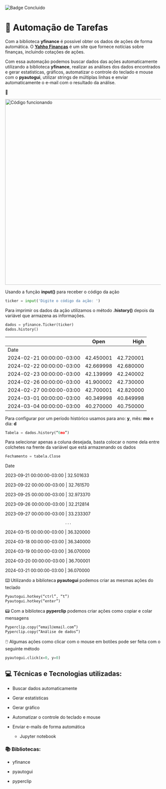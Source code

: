 ![Badge Concluido](http://img.shields.io/static/v1?label=STATUS&message=%20CONCLUIDO&color=GREEN&style=for-the-badge)
# :robot: Automação de Tarefas

  Com a biblioteca **yfinance** é possível obter os dados de ações de forma automática. O **[Yahho Finanças](http://br.financas.yahoo.com/)** é um site que fornece notícias sobre finanças, incluindo cotações de ações.

  Com essa automação podemos buscar dados das ações automaticamente utilizando a biblioteca **yfinance**, realizar as análises dos dados encontrados e gerar estatísticas, gráficos, automatizar o controle do teclado e mouse com o **pyautogui**, utilizar strings de múltiplas linhas e enviar automaticamente o e-mail com o resultado da análise.


:movie_camera:

<img src=".\Animação.gif" alt="Código funcionando" width="600px" heidth="400px">

  Usando a função **input()** para receber o código da ação
````python
ticker = input('Digite o código da ação: ')
````
  Para imprimir os dados da ação utilizamos o método **.history()** depois da variável que armazena as informações.
````python
dados = yfinance.Ticker(ticker)
dados.history()
````

|             | Open          | High  |
| ------------- |:-------------:| -----:|
| Date     |                 |       |
| 2024-02-21 00:00:00-03:00      | 42.450001      |   42.720001|
| 2024-02-22 00:00:00-03:00 | 42.669998  |    42.680000|
|2024-02-23 00:00:00-03:00	|42.139999|	42.240002|
| 2024-02-26 00:00:00-03:00 |	41.900002|	42.730000|
|2024-02-27 00:00:00-03:00	|42.700001	|42.820000|
|2024-03-01 00:00:00-03:00	|40.349998	|40.849998|
|2024-03-04 00:00:00-03:00	|40.270000	|40.750000|

  Para configurar por um período histórico usamos para ano: **y**, mês: **mo** e dia: **d**
````python
Tabela = dados.history(“6mo”)
````
  Para selecionar apenas a coluna desejada, basta colocar o nome dela entre colchetes na frente da variável que está armazenando os dados
````python
Fechamento = tabela.Close
````

Date

2023-09-21 00:00:00-03:00  |  32.501633

2023-09-22 00:00:00-03:00  |  32.761570

2023-09-25 00:00:00-03:00  |  32.973370

2023-09-26 00:00:00-03:00  |  32.212814

2023-09-27 00:00:00-03:00  |  33.233307

                               ...    
                               
2024-03-15 00:00:00-03:00  |  36.320000

2024-03-18 00:00:00-03:00  |  36.340000

2024-03-19 00:00:00-03:00  |  36.070000

2024-03-20 00:00:00-03:00  |  36.700001

2024-03-21 00:00:00-03:00  |  36.070000




:keyboard:  Utilizando a biblioteca **pyautogui** podemos criar as mesmas ações do teclado
````python
Pyautogui.hotkey(“ctrl”, “t”)
Pyautogui.hotkey(“enter”)
````
:pager:  Com a biblioteca **pyperclip** podemos criar ações como copiar e colar mensagens
````python
Pyperclip.copy(“email@email.com”)
Pyperclip.copy(“Análise de dados”)
````
:computer_mouse:  Algumas ações como clicar com o mouse em botões pode ser feita com o seguinte método 
````python
pyautogui.click(x=0, y=0)
````


## :computer: Técnicas e Tecnologias utilizadas:
- Buscar dados automaticamente
- Gerar estatísticas
- Gerar gráfico
- Automatizar o controle do teclado e mouse
- Enviar e-mails de forma automática
  
  - Jupyter notebook

### :books: Bibliotecas:
 - yfinance

 - pyautogui

 - pyperclip
